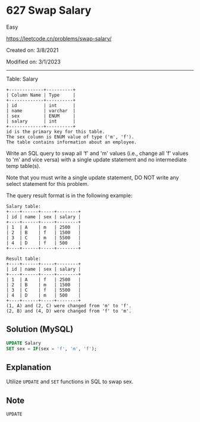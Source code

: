 # 627 Swap Salary

Easy

https://leetcode.cn/problems/swap-salary/

Created on: 3/8/2021

Modified on: 3/1/2023

---

Table: Salary

```
+-------------+----------+
| Column Name | Type     |
+-------------+----------+
| id          | int      |
| name        | varchar  |
| sex         | ENUM     |
| salary      | int      |
+-------------+----------+
id is the primary key for this table.
The sex column is ENUM value of type ('m', 'f').
The table contains information about an employee.
```

Write an SQL query to swap all 'f' and 'm' values (i.e., change all 'f' values 
to 'm' and vice versa) with a single update statement and no intermediate temp 
table(s).

Note that you must write a single update statement, DO NOT write any select 
statement for this problem.

The query result format is in the following example:

```
Salary table:
+----+------+-----+--------+
| id | name | sex | salary |
+----+------+-----+--------+
| 1  | A    | m   | 2500   |
| 2  | B    | f   | 1500   |
| 3  | C    | m   | 5500   |
| 4  | D    | f   | 500    |
+----+------+-----+--------+

Result table:
+----+------+-----+--------+
| id | name | sex | salary |
+----+------+-----+--------+
| 1  | A    | f   | 2500   |
| 2  | B    | m   | 1500   |
| 3  | C    | f   | 5500   |
| 4  | D    | m   | 500    |
+----+------+-----+--------+
(1, A) and (2, C) were changed from 'm' to 'f'.
(2, B) and (4, D) were changed from 'f' to 'm'.
```

## Solution (MySQL)

``` sql
UPDATE Salary
SET sex = IF(sex = 'f', 'm', 'f');
```

## Explanation

Utilize `UPDATE` and `SET` functions in SQL to swap sex.

## Note

`UPDATE`
